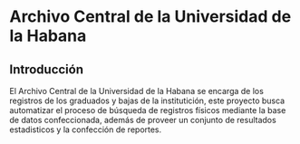 # Archivo Central de la Universidad de la Habana

## Introducción

El Archivo Central de la Universidad de la Habana se encarga de los registros de los graduados y bajas de la institutición, este proyecto busca automatizar el proceso de búsqueda de registros físicos mediante la base de datos confeccionada, además de proveer un conjunto de resultados estadisticos y la confección de reportes.
